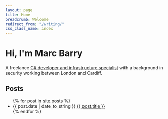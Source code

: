 ```yaml
---
layout: page
title: Home
breadcrumb: Welcome
redirect_from: "/writing/"
css_class_name: index
---
```


# Hi, I'm Marc Barry

A freelance <a href="/about">C# developer and infrastructure specialist</a> with a background in security working between London and Cardiff.

## Posts

<div class="posts">
    <ul>
    {% for post in site.posts %}
        <li>
            <span>{{ post.date | date_to_string }}</span>
            <a href="{{ post.url }}">{{ post.title }}</a>
        </li>
    {% endfor %}
    </ul>
</div>